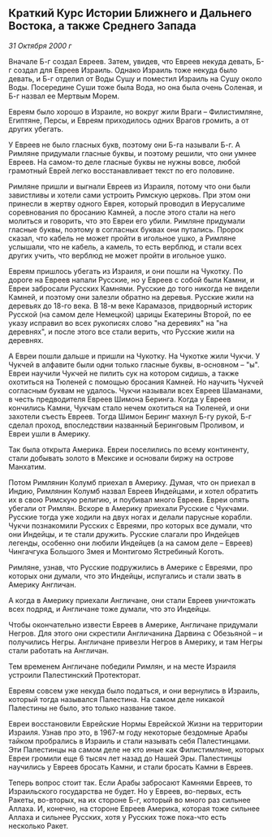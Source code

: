 ## Краткий Курс Истории Ближнего и Дальнего Востока, а также Среднего Запада
_31 Октября 2000 г_

Вначале Б-г создал Евреев. Затем, увидев, что Евреев некуда девать, Б-г создал для Евреев Израиль. Однако Израиль тоже некуда было девать, и Б-г отделил от Воды Сушу и поместил Израиль на Сушу около Воды. Посередине Суши тоже была Вода, но она была очень Соленая, и Б-г назвал ее Мертвым Морем.

Евреям было хорошо в Израиле, но вокруг жили Враги – Филистимляне, Египтяне, Персы, и Евреям приходилось одних Врагов громить, а от других убегать.

У Евреев не было гласных букв, поэтому они Б-га называли Б-г. А Римляне придумали гласные буквы, и поэтому решили, что они умнее Евреев. На самом-то деле гласные буквы не нужны вовсе, любой грамотный Еврей легко восстанавливает текст по его половине.

Римляне пришли и выгнали Евреев из Израиля, потому что они были завистливы и хотели сами устроить Римскую церковь. При этом они принесли в жертву одного Еврея, который проводил в Иерусалиме соревнования по бросанию Камней, а после этого стали на него молиться и говорить, что это Евреи его убили. Римляне придумали гласные буквы, поэтому в согласных буквах они путались. Пророк сказал, что кабель не может пройти в игольное ушко, а Римляне услышали, что не кабель, а камель, то есть верблюд, и стали всех других учить, что верблюд не может пройти в игольное ушко.

Евреям пришлось убегать из Израиля, и они пошли на Чукотку. По дороге на Евреев напали Русские, но у Евреев с собой были Камни, и Евреи забросали Русских Камнями. Русские до того никогда не видели Камней, и поэтому они залезли обратно на деревья. Русские жили на деревьях до 18-го века. В 18-м веке Карамазов, придворный историк Русской (на самом деле Немецкой) царицы Екатерины Второй, по ее указу исправил во всех рукописях слово "на деревиях" на "на деревнях", и после этого все стали верить, что Русские жили на деревнях.

А Евреи пошли дальше и пришли на Чукотку. На Чукотке жили Чукчи. У Чукчей в алфавите были одни только гласные буквы, в-основном – "ы". Евреи научили Чукчей не пилить сук на котором сидишь, а также охотиться на Тюленей с помощью бросания Камней. Но научить Чукчей согласным буквам не удалось. Чукчи называли всех Евреев Шаманами, в честь предводителя Евреев Шимона Беринга. Когда у Евреев кончились Камни, Чукчам стало нечем охотиться на Тюленей, и они захотели съесть Евреев. Тогда Шимон Беринг махнул Б-гу рукой, Б-г сделал проход, впоследствии названный Беринговым Проливом, и Евреи ушли в Америку.

Так была открыта Америка. Евреи поселились по всему континенту, стали добывать золото в Мексике и основали биржу на острове Манхатим.

Потом Римлянин Колумб приехал в Америку. Думая, что он приехал в Индию, Римлянин Колумб назвал Евреев Индейцами, и хотел обратить их в свою Римскую религию, и поубивал много Евреев. Евреи опять убегали от Римлян. Вскоре в Америку приехали Русские с Чукчами. Русские тогда уже ходили на двух ногах и делали парусные корабли. Чукчи познакомили Русских с Евреями, про которых все думали, что они Индейцы, и те стали дружить. Русские слагали про Индейцев легенды, особенно они любили Индейцев (а на самом деле – Евреев) Чингачгука Большого Змея и Монтигомо Ястребиный Коготь.

Римляне, узнав, что Русские подружились в Америке с Евреями, про которых они думали, что это Индейцы, испугались и стали звать в Америку Англичан.

А когда в Америку приехали Англичане, они стали Евреев уничтожать всех подряд, и Англичане  тоже думали, что это Индейцы.

Чтобы окончательно извести Евреев в Америке, Англичане придумали Негров. Для этого они скрестили Англичанина Дарвина с Обезьяной – и получились Негры. Англичане привезли Негров в Америку, и там Негры стали работать на Англичан.

Тем временем Англичане победили Римлян, и на месте Израиля устроили Палестинский Протекторат.

Евреям совсем уже некуда было податься, и они вернулись в Израиль, который тогда назывался Палестина. На самом деле никакой Палестины не было, это только название такое.

Евреи восстановили Еврейскиe Нормы Еврейской Жизни на территории Израиля. Узнав про это, в 1967-м году некоторые бездомные Арабы тайком пробрались в Израиль и стали называть себя Палестинцами. Эти Палестинцы на самом деле не кто иные как Филистимляне, которых Евреи громили еще 6 тысяч лет назад до Нашей Эры. Палестинцы научились у Евреев бросать Камни, и стали бросать Камни в Евреев.

Теперь вопрос стоит так. Если Арабы забросают Камнями Евреев, то Израильского государства не будет. Но у Евреев, во-первых, есть Ракеты, во-вторых, на их стороне Б-г, который во много раз сильнее Аллаха. И, конечно, на стороне Евреев Америка, которая тоже сильнее Аллаха и сильнее Русских, хотя у Русских тоже пока-что есть несколько Ракет.
